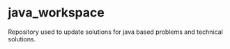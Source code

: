 # java_workspace
Repository used to update solutions for java based problems and technical solutions.
